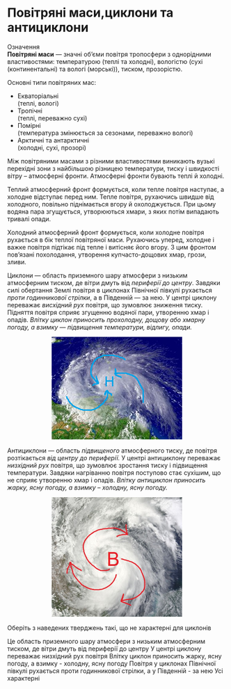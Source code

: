 # Повiтрянi маси,циклони та антициклони

<div class="eoz-wrap">
<span class="eoz">Означення</span>
<div class="eoz-text">
<b>Повiтрянi маси</b> — значнi об’єми повiтря тропосфери з однорiдними властивостями: температурою (теплi та холоднi), вологiстю (сухi
(континентальнi) та вологi (морськi)), тиском, прозорiстю.
</div>
</div>

Основні типи повітряних мас:
<ul>
<li><span class="p1">Екваторіальні</span><br>
(теплі, вологі)
</li>
<li><span class="p1">Тропічні</span><br>
(теплі, переважно сухі)
</li>
<li><span class="p1">Помірні</span><br>
(температура змінюється за сезонами, переважно вологі)
</li>
<li><span class="p1">Арктичні</span> та <span class="p1">антарктичні</span><br>
(холодні, сухі, прозорі)
</li>
</ul>

Між повітряними масами з різними властивостями виникають вузькі
перехідні зони з найбільшою різницею температури, тиску і швидкості
вітру – <span class="p1">атмосферні фронти</span>. Атмосферні фронти бувають теплі й
холодні.

<span class="p1">Теплий атмосферний фронт</span> формується, коли тепле повітря наступає, а
холодне відступає перед ним. Тепле повітря, рухаючись швидше від
холодного, повільно піднімається вгору й охолоджується. При цьому водяна
пара згущується, утворюються хмари, з яких потім випадають тривалі
опади.

<span class="p1">Холодний атмосферний фронт</span> формується, коли холодне повітря
рухається в бік теплої повітряної маси. Рухаючись уперед, холодне і
важке повітря підтікає під тепле і витісняє його вгору. З цим фронтом
пов’язані похолодання, утворення купчасто-дощових хмар, грози, зливи.

<span class="p1">Циклони</span> — область приземного шару атмосфери з низьким атмосферним
тиском, де вітри дмуть від *периферії до центру*. Завдяки силі обертання
Землі повітря в циклонах Північної півкулі рухається *проти годинникової стрілки*, а в Південній — за нею. У центрі циклону переважає *висхідний рух* повітря, що зумовлює зниження тиску. Підняття повітря сприяє
згущенню водяної пари, утворенню хмар і опадів. 
*Влітку циклон приносить прохолодну, дощову або хмарну погоду, а взимку — підвищення температури, відлигу, опади.*


<div align="center">
<img src="11.png" width="300">
</div>

<span class="p1">Антициклони</span> — область *підвищеного* атмосферного тиску, де повітря
розтікається *від центру до периферії.* У центрі антициклону переважає
*низхідний рух* повітря, що зумовлює зростання тиску і підвищення
температури. Завдяки нагріванню повітря поступово стає сухішим, що не
сприяє утворенню хмар і опадів. *Влітку антициклон приносить жарку, ясну погоду, а взимку – холодну, ясну погоду.*

<div align="center">
<img src="12.jpg" width="300">
</div>

<quiz>
<question multiple>
<p>Оберіть з наведених тверджень такі, що не характерні для циклонів</p>
<answer>Це область приземного шару атмосфери з низьким атмосферним тиском, де вітри дмуть від периферії до центру</answer>
<answer correct>У центрі циклону переважає низхідний рух повітря</answer>
<answer correct>Влітку циклон приносить жарку, ясну погоду, а взимку - холодну, ясну погоду</answer>
<answer>Повітря у циклонах Північної півкулі рухається проти годинникової стрілки, а у Південній - за нею</answer>
<answer>Усі характерні</answer>
</question>
</quiz>